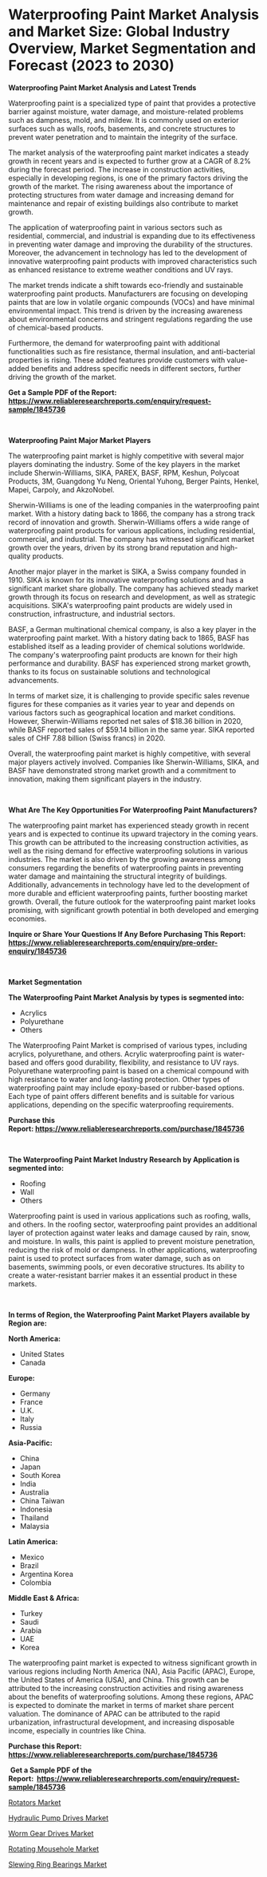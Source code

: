 <p><h1>Waterproofing Paint Market Analysis and Market Size: Global Industry Overview, Market Segmentation and Forecast (2023 to 2030)</h1></p><p><strong>Waterproofing Paint Market Analysis and Latest Trends</strong></p>
<p><p>Waterproofing paint is a specialized type of paint that provides a protective barrier against moisture, water damage, and moisture-related problems such as dampness, mold, and mildew. It is commonly used on exterior surfaces such as walls, roofs, basements, and concrete structures to prevent water penetration and to maintain the integrity of the surface.</p><p>The market analysis of the waterproofing paint market indicates a steady growth in recent years and is expected to further grow at a CAGR of 8.2% during the forecast period. The increase in construction activities, especially in developing regions, is one of the primary factors driving the growth of the market. The rising awareness about the importance of protecting structures from water damage and increasing demand for maintenance and repair of existing buildings also contribute to market growth.</p><p>The application of waterproofing paint in various sectors such as residential, commercial, and industrial is expanding due to its effectiveness in preventing water damage and improving the durability of the structures. Moreover, the advancement in technology has led to the development of innovative waterproofing paint products with improved characteristics such as enhanced resistance to extreme weather conditions and UV rays.</p><p>The market trends indicate a shift towards eco-friendly and sustainable waterproofing paint products. Manufacturers are focusing on developing paints that are low in volatile organic compounds (VOCs) and have minimal environmental impact. This trend is driven by the increasing awareness about environmental concerns and stringent regulations regarding the use of chemical-based products.</p><p>Furthermore, the demand for waterproofing paint with additional functionalities such as fire resistance, thermal insulation, and anti-bacterial properties is rising. These added features provide customers with value-added benefits and address specific needs in different sectors, further driving the growth of the market.</p></p>
<p><strong>Get a Sample PDF of the Report:&nbsp; <a href="https://www.reliableresearchreports.com/enquiry/request-sample/1845736">https://www.reliableresearchreports.com/enquiry/request-sample/1845736</a></strong></p>
<p>&nbsp;</p>
<p><strong>Waterproofing Paint Major Market Players</strong></p>
<p><p>The waterproofing paint market is highly competitive with several major players dominating the industry. Some of the key players in the market include Sherwin-Williams, SIKA, PAREX, BASF, RPM, Keshun, Polycoat Products, 3M, Guangdong Yu Neng, Oriental Yuhong, Berger Paints, Henkel, Mapei, Carpoly, and AkzoNobel.</p><p>Sherwin-Williams is one of the leading companies in the waterproofing paint market. With a history dating back to 1866, the company has a strong track record of innovation and growth. Sherwin-Williams offers a wide range of waterproofing paint products for various applications, including residential, commercial, and industrial. The company has witnessed significant market growth over the years, driven by its strong brand reputation and high-quality products.</p><p>Another major player in the market is SIKA, a Swiss company founded in 1910. SIKA is known for its innovative waterproofing solutions and has a significant market share globally. The company has achieved steady market growth through its focus on research and development, as well as strategic acquisitions. SIKA's waterproofing paint products are widely used in construction, infrastructure, and industrial sectors.</p><p>BASF, a German multinational chemical company, is also a key player in the waterproofing paint market. With a history dating back to 1865, BASF has established itself as a leading provider of chemical solutions worldwide. The company's waterproofing paint products are known for their high performance and durability. BASF has experienced strong market growth, thanks to its focus on sustainable solutions and technological advancements.</p><p>In terms of market size, it is challenging to provide specific sales revenue figures for these companies as it varies year to year and depends on various factors such as geographical location and market conditions. However, Sherwin-Williams reported net sales of $18.36 billion in 2020, while BASF reported sales of $59.14 billion in the same year. SIKA reported sales of CHF 7.88 billion (Swiss francs) in 2020.</p><p>Overall, the waterproofing paint market is highly competitive, with several major players actively involved. Companies like Sherwin-Williams, SIKA, and BASF have demonstrated strong market growth and a commitment to innovation, making them significant players in the industry.</p></p>
<p>&nbsp;</p>
<p><strong>What Are The Key Opportunities For Waterproofing Paint Manufacturers?</strong></p>
<p><p>The waterproofing paint market has experienced steady growth in recent years and is expected to continue its upward trajectory in the coming years. This growth can be attributed to the increasing construction activities, as well as the rising demand for effective waterproofing solutions in various industries. The market is also driven by the growing awareness among consumers regarding the benefits of waterproofing paints in preventing water damage and maintaining the structural integrity of buildings. Additionally, advancements in technology have led to the development of more durable and efficient waterproofing paints, further boosting market growth. Overall, the future outlook for the waterproofing paint market looks promising, with significant growth potential in both developed and emerging economies.</p></p>
<p><strong>Inquire or Share Your Questions If Any Before Purchasing This Report: <a href="https://www.reliableresearchreports.com/enquiry/pre-order-enquiry/1845736">https://www.reliableresearchreports.com/enquiry/pre-order-enquiry/1845736</a></strong></p>
<p>&nbsp;</p>
<p><strong>Market Segmentation</strong></p>
<p><strong>The Waterproofing Paint Market Analysis by types is segmented into:</strong></p>
<p><ul><li>Acrylics</li><li>Polyurethane</li><li>Others</li></ul></p>
<p><p>The Waterproofing Paint Market is comprised of various types, including acrylics, polyurethane, and others. Acrylic waterproofing paint is water-based and offers good durability, flexibility, and resistance to UV rays. Polyurethane waterproofing paint is based on a chemical compound with high resistance to water and long-lasting protection. Other types of waterproofing paint may include epoxy-based or rubber-based options. Each type of paint offers different benefits and is suitable for various applications, depending on the specific waterproofing requirements.</p></p>
<p><strong>Purchase this Report:&nbsp;<a href="https://www.reliableresearchreports.com/purchase/1845736">https://www.reliableresearchreports.com/purchase/1845736</a></strong></p>
<p>&nbsp;</p>
<p><strong>The Waterproofing Paint Market Industry Research by Application is segmented into:</strong></p>
<p><ul><li>Roofing</li><li>Wall</li><li>Others</li></ul></p>
<p><p>Waterproofing paint is used in various applications such as roofing, walls, and others. In the roofing sector, waterproofing paint provides an additional layer of protection against water leaks and damage caused by rain, snow, and moisture. In walls, this paint is applied to prevent moisture penetration, reducing the risk of mold or dampness. In other applications, waterproofing paint is used to protect surfaces from water damage, such as on basements, swimming pools, or even decorative structures. Its ability to create a water-resistant barrier makes it an essential product in these markets.</p></p>
<p>&nbsp;</p>
<p><strong>In terms of Region, the Waterproofing Paint Market Players available by Region are:</strong></p>
<p>
    <p> <strong> North America: </strong>
        <ul>
            <li>United States</li>
            <li>Canada</li>
        </ul>
        </p> 
    <p> <strong> Europe: </strong>
        <ul>
            <li>Germany</li>
            <li>France</li>
            <li>U.K.</li>
            <li>Italy</li>
            <li>Russia</li>
        </ul>
        </p> 
    <p> <strong> Asia-Pacific: </strong>
        <ul>
            <li>China</li>
            <li>Japan</li>
            <li>South Korea</li>
            <li>India</li>
            <li>Australia</li>
            <li>China Taiwan</li>
            <li>Indonesia</li>
            <li>Thailand</li>
            <li>Malaysia</li>
        </ul>
        </p> 
    <p> <strong> Latin America: </strong>
        <ul>
            <li>Mexico</li>
            <li>Brazil</li>
            <li>Argentina Korea</li>
            <li>Colombia</li>
        </ul>
        </p> 
    <p> <strong> Middle East & Africa: </strong>
        <ul>
            <li>Turkey</li>
            <li>Saudi</li>
            <li>Arabia</li>
            <li>UAE</li>
            <li>Korea</li>
        </ul>
    </p>
    </p>
<p><p>The waterproofing paint market is expected to witness significant growth in various regions including North America (NA), Asia Pacific (APAC), Europe, the United States of America (USA), and China. This growth can be attributed to the increasing construction activities and rising awareness about the benefits of waterproofing solutions. Among these regions, APAC is expected to dominate the market in terms of market share percent valuation. The dominance of APAC can be attributed to the rapid urbanization, infrastructural development, and increasing disposable income, especially in countries like China.</p></p>
<p><strong>Purchase this Report: <a href="https://www.reliableresearchreports.com/purchase/1845736">https://www.reliableresearchreports.com/purchase/1845736</a></strong></p>
<p>&nbsp;<strong>Get a Sample PDF of the Report:&nbsp;&nbsp;<a href="https://www.reliableresearchreports.com/enquiry/request-sample/1845736">https://www.reliableresearchreports.com/enquiry/request-sample/1845736</a></strong></p>
<p><strong></strong></p>
<p><p><a href="https://medium.com/@caligoldner/rotators-nbsp-market-focuses-on-market-share-size-and-projected-forecast-till-2030-74080519b6d1">Rotators Market</a></p><p><a href="https://medium.com/@austynlemke1988/hydraulic-pump-drives-market-exploring-market-share-market-trends-and-future-growth-579759badba5">Hydraulic Pump Drives Market</a></p><p><a href="https://medium.com/@geoanderson1978/worm-gear-drives-market-comprehensive-assessment-by-type-application-and-geography-78cd3d6d9bff">Worm Gear Drives Market</a></p><p><a href="https://medium.com/@dessiefadel/rotating-mousehole-nbsp-market-focuses-on-market-share-size-and-projected-forecast-till-2030-0d6af49a3f7d">Rotating Mousehole Market</a></p><p><a href="https://medium.com/@mariliehowe/slewing-ring-bearings-market-trends-forecast-and-competitive-analysis-to-2030-9b1099a4255e">Slewing Ring Bearings Market</a></p></p>